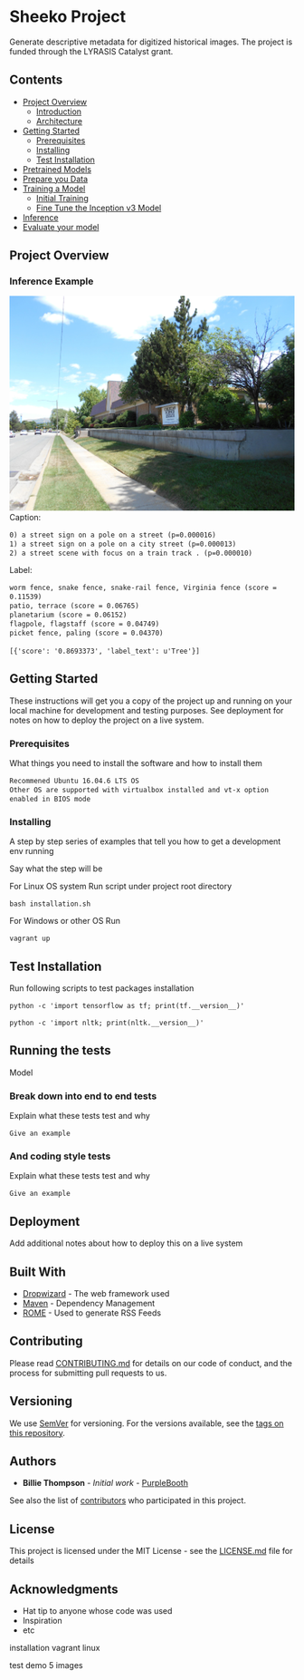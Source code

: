 # Sheeko Project

Generate descriptive metadata for digitized historical images. The project is funded through the LYRASIS Catalyst grant.

## Contents
* [Project Overview](#Project-OverView)
    * [Introduction](#introduction)
    * [Architecture](#architecture)
* [Getting Started](#getting-started)
    * [Prerequisites](#Prerequisites)
    * [Installing](#Installing)
    * [Test Installation](#Test-Installation)
* [Pretrained Models](#Pretrained-Models)
* [Prepare you Data](#Data-Preparasion)
* [Training a Model](#training-a-model)
    * [Initial Training](#initial-training)
    * [Fine Tune the Inception v3 Model](#fine-tune-the-inception-v3-model)
* [Inference](#Inference)
* [Evaluate your model](#Evaluation)

## Project Overview
### Inference Example
![](demo4.jpg)
Caption: 
  ```
  0) a street sign on a pole on a street (p=0.000016)
  1) a street sign on a pole on a city street (p=0.000013)
  2) a street scene with focus on a train track . (p=0.000010)
  ```

Label: 
```
worm fence, snake fence, snake-rail fence, Virginia fence (score = 0.11539)
patio, terrace (score = 0.06765)
planetarium (score = 0.06152)
flagpole, flagstaff (score = 0.04749)
picket fence, paling (score = 0.04370)

[{'score': '0.8693373', 'label_text': u'Tree'}]
```
## Getting Started

These instructions will get you a copy of the project up and running on your local machine for development and testing purposes. See deployment for notes on how to deploy the project on a live system.

### Prerequisites

What things you need to install the software and how to install them

```
Recommened Ubuntu 16.04.6 LTS OS
Other OS are supported with virtualbox installed and vt-x option enabled in BIOS mode
```

### Installing

A step by step series of examples that tell you how to get a development env running

Say what the step will be

For Linux OS system
Run script under project root directory
```
bash installation.sh
```

For Windows or other OS
Run
```
vagrant up
```
## Test Installation
Run following scripts to test packages installation
```
python -c 'import tensorflow as tf; print(tf.__version__)'
```
```
python -c 'import nltk; print(nltk.__version__)'
```

## Running the tests

Model



### Break down into end to end tests

Explain what these tests test and why

```
Give an example
```

### And coding style tests

Explain what these tests test and why

```
Give an example
```

## Deployment

Add additional notes about how to deploy this on a live system

## Built With

* [Dropwizard](http://www.dropwizard.io/1.0.2/docs/) - The web framework used
* [Maven](https://maven.apache.org/) - Dependency Management
* [ROME](https://rometools.github.io/rome/) - Used to generate RSS Feeds

## Contributing

Please read [CONTRIBUTING.md](https://gist.github.com/PurpleBooth/b24679402957c63ec426) for details on our code of conduct, and the process for submitting pull requests to us.

## Versioning

We use [SemVer](http://semver.org/) for versioning. For the versions available, see the [tags on this repository](https://github.com/your/project/tags). 

## Authors

* **Billie Thompson** - *Initial work* - [PurpleBooth](https://github.com/PurpleBooth)

See also the list of [contributors](https://github.com/your/project/contributors) who participated in this project.

## License

This project is licensed under the MIT License - see the [LICENSE.md](LICENSE.md) file for details

## Acknowledgments

* Hat tip to anyone whose code was used
* Inspiration
* etc




installation
vagrant 
linux

test demo
5 images

